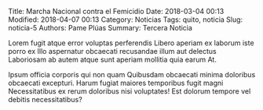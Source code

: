 Title: Marcha Nacional contra el Femicidio
Date: 2018-03-04 00:13
Modified: 2018-04-07 00:13
Category: Noticias
Tags: quito, noticia
Slug: noticia-5
Authors: Pame Plúas
Summary: Tercera Noticia

Lorem fugit atque error voluptas perferendis Libero aperiam ex laborum iste porro ex Illo aspernatur obcaecati recusandae illum aut delectus Laboriosam ab autem atque sunt aperiam mollitia quia earum At.

Ipsum officia corporis qui non quam Quibusdam obcaecati minima doloribus obcaecati excepturi. Harum fugiat maiores temporibus fugit magni Necessitatibus ex rerum doloribus nisi voluptates! Est dolorum tempore vel debitis necessitatibus?
